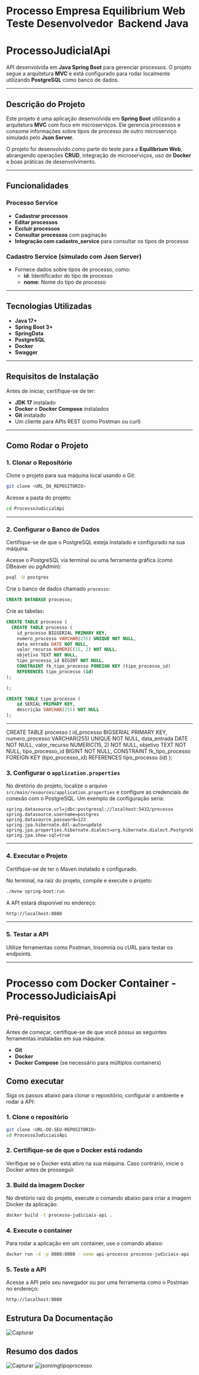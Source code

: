 # Processo Empresa Equilibrium Web  Teste Desenvolvedor  Backend Java



# ProcessoJudicialApi

API desenvolvida em **Java Spring Boot** para gerenciar processos. O projeto segue a arquitetura **MVC** e está configurado para rodar localmente utilizando **PostgreSQL** como banco de dados.

---

## Descrição do Projeto

Este projeto é uma aplicação desenvolvida em **Spring Boot** utilizando a arquitetura **MVC** com foco em microserviços. Ele gerencia processos e consome informações sobre tipos de processo de outro microserviço simulado pelo **Json Server**.

O projeto foi desenvolvido como parte do teste para a **Equilibrium Web**, abrangendo operações **CRUD**, integração de microserviços, uso de **Docker** e boas práticas de desenvolvimento.

---

## Funcionalidades

### Processo Service

- **Cadastrar processos**
- **Editar processos**
- **Excluir processos**
- **Consultar processos** com paginação
- **Integração com cadastro\_service** para consultar os tipos de processo

### Cadastro Service (simulado com Json Server)

- Fornece dados sobre tipos de processo, como:
  - **id**: Identificador do tipo de processo
  - **nome**: Nome do tipo de processo

---

## Tecnologias Utilizadas

- **Java 17+**
- **Spring Boot 3+**
- **SpringData**
- **PostgreSQL**
- **Docker**
- **Swagger**

---

## Requisitos de Instalação

Antes de iniciar, certifique-se de ter:

- **JDK 17** instalado
- **Docker** e **Docker Compose** instalados
- **Git** instalado
- Um cliente para APIs REST (como Postman ou curl)

---

## Como Rodar o Projeto

### 1. Clonar o Repositório

Clone o projeto para sua máquina local usando o Git:

```bash
git clone <URL_DO_REPOSITORIO>
```

Acesse a pasta do projeto:

```bash
cd ProcessoJudicialApi
```

---

### 2. Configurar o Banco de Dados

Certifique-se de que o PostgreSQL esteja instalado e configurado na sua máquina.

Acesse o PostgreSQL via terminal ou uma ferramenta gráfica (como DBeaver ou pgAdmin):

```bash
psql -U postgres
```

Crie o banco de dados chamado `processo`:


```sql
CREATE DATABASE processo;
```

Crie as tabelas:

```sql
CREATE TABLE processo (
  CREATE TABLE processo (
    id_processo BIGSERIAL PRIMARY KEY,
    numero_processo VARCHAR(255) UNIQUE NOT NULL,
    data_entrada DATE NOT NULL,
    valor_recurso NUMERIC(15, 2) NOT NULL,
    objetivo TEXT NOT NULL,
    tipo_processo_id BIGINT NOT NULL,
    CONSTRAINT fk_tipo_processo FOREIGN KEY (tipo_processo_id)
    REFERENCES tipo_processo (id)
);

);

CREATE TABLE tipo_processo (
    id SERIAL PRIMARY KEY,
    descrição VARCHAR(255) NOT NULL
);
```

---

CREATE TABLE processo (
    id_processo BIGSERIAL PRIMARY KEY,
    numero_processo VARCHAR(255) UNIQUE NOT NULL,
    data_entrada DATE NOT NULL,
    valor_recurso NUMERIC(15, 2) NOT NULL,
    objetivo TEXT NOT NULL,
    tipo_processo_id BIGINT NOT NULL,
    CONSTRAINT fk_tipo_processo FOREIGN KEY (tipo_processo_id)
    REFERENCES tipo_processo (id)
);


### 3. Configurar o `application.properties`

No diretório do projeto, localize o arquivo `src/main/resources/application.properties` e configure as credenciais de conexão com o PostgreSQL. Um exemplo de configuração seria:

```properties
spring.datasource.url=jdbc:postgresql://localhost:5432/processo
spring.datasource.username=postgres
spring.datasource.password=123
spring.jpa.hibernate.ddl-auto=update
spring.jpa.properties.hibernate.dialect=org.hibernate.dialect.PostgreSQLDialect
spring.jpa.show-sql=true
```

---



### 4. Executar o Projeto

Certifique-se de ter o Maven instalado e configurado.

No terminal, na raiz do projeto, compile e execute o projeto:

```bash
./mvnw spring-boot:run
```

A API estará disponível no endereço:

```bash
http://localhost:8080
```

---

### 5. Testar a API

Utilize ferramentas como Postman, Insomnia ou cURL para testar os endpoints.


---

# Processo com Docker Container - ProcessoJudiciaisApi

## Pré-requisitos  

Antes de começar, certifique-se de que você possui as seguintes ferramentas instaladas em sua máquina:  

- **Git**  
- **Docker**  
- **Docker Compose** (se necessário para múltiplos containers)  

## Como executar  

Siga os passos abaixo para clonar o repositório, configurar o ambiente e rodar a API:  

### 1. Clone o repositório  

```bash
git clone <URL-DO-SEU-REPOSITORIO>
cd ProcessoJudiciaisApi
```

### 2. Certifique-se de que o Docker está rodando

Verifique se o Docker está ativo na sua máquina. Caso contrário, inicie o Docker antes de prosseguir.

### 3. Build da imagem Docker

No diretório raiz do projeto, execute o comando abaixo para criar a imagem Docker da aplicação:

```bash
docker build -t processo-judiciais-api .
```

### 4. Execute o container

Para rodar a aplicação em um container, use o comando abaixo:

```bash
docker run -d -p 8080:8080 --name api-processo processo-judiciais-api
```

### 5. Teste a API

Acesse a API pelo seu navegador ou por uma ferramenta como o Postman no endereço:

```bash
http://localhost:8080
```

## Estrutura Da Documentação
![Capturar](https://github.com/user-attachments/assets/aa782d0c-6688-4d8e-806e-704ad4dabbca)

##  Resumo dos dados


![Capturar](https://github.com/user-attachments/assets/0d9bcacb-ed26-4d23-9560-3c4dac44f139)
![jsonimgtipoprocesso](https://github.com/user-attachments/assets/c092b8c0-bd60-43a6-a26e-3a6163a5f994)


